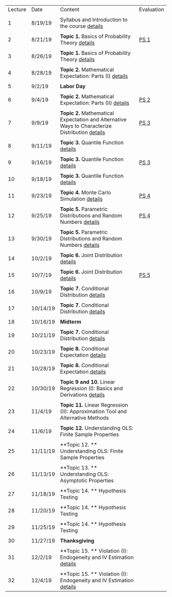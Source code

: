 |         |          |                                                                                                                                                |                    | 
|---------|----------|------------------------------------------------------------------------------------------------------------------------------------------------|--------------------| 
| Lecture | Date     | Content                                                                                                                                        | Evaluation         | 
|         |          |                                                                                                                                                |                    | 
| 1       | 8/19/19  | Syllabus and Introduction to the course [details](summary/intro_prob_theory01.md)                                                              |                    | 
|         |          |                                                                                                                                                |                    | 
| 2       | 8/21/19  | **Topic 1.** Basics of Probability Theory  [details](summary/intro_prob_theory01.md)                                                           | [PS 1](ps/ps1.pdf) | 
|         |          |                                                                                                                                                |                    | 
| 3       | 8/26/19  | **Topic 1.** Basics of Probability Theory  [details](summary/intro_prob_theory01.md)                                                           |                    | 
|         |          |                                                                                                                                                |                    | 
| 4       | 8/28/19  | **Topic 2.** Mathematical Expectation: Parts (I) [details](summary/intro_prob_theory02_expectation.md)                                         |                    | 
|         |          |                                                                                                                                                |                    | 
| 5       | 9/2/19   | **Labor Day**                                                                                                                                  |                    | 
|         |          |                                                                                                                                                |                    | 
| 6       | 9/4/19   | **Topic 2.** Mathematical Expectation: Parts (II) [details](summary/intro_prob_theory02_expectation.md)                                        | [PS 2](ps/ps2.pdf) | 
|         |          |                                                                                                                                                |                    | 
| 7       | 9/9/19   | **Topic 2.** Mathematical Expectation and Alternative Ways to Characterize Distribution [details](summary/intro_prob_theory03_alternatives.md) | [PS 3](ps/ps3.pdf) | 
|         |          |                                                                                                                                                |                    | 
| 8       | 9/11/19  | **Topic 3.** Quantile Function [details](summary/intro_prob_theory04_quantiles.md)                                                             |                    | 
|         |          |                                                                                                                                                |                    | 
| 9       | 9/16/19  | **Topic 3.** Quantile Function [details](summary/intro_prob_theory04_quantiles.md)                                                             | [PS 3](ps/ps3.pdf) | 
|         |          |                                                                                                                                                |                    | 
| 10      | 9/18/19  | **Topic 3.** Quantile Function [details](summary/intro_prob_theory04_quantiles.md)                                                             |                    | 
|         |          |                                                                                                                                                |                    | 
| 11      | 9/23/19  | **Topic 4.** Monte Carlo Simulation [details](summary/intro_prob_theory05_MC.md)                                                    | [PS 4](ps/ps4.pdf) | 
|         |          |                                                                                                                                                |                    | 
| 12      | 9/25/19  | **Topic 5.** Parametric Distributions and Random Numbers [details](summary/intro_prob_theory05_MC-parametric.md)                               | [PS 4](ps/ps4.pdf) | 
|         |          |                                                                                                                                                |                    | 
| 13      | 9/30/19  | **Topic 5.** Parametric Distributions and Random Numbers [details](summary/intro_prob_theory05_MC-parametric.md)                               |                    | 
|         |          |                                                                                                                                                |                    | 
| 14      | 10/2/19  | **Topic 6.** Joint Distribution  [details](summary/intro_prob_theory06_joint-dist.md)                                                          |                    | 
|         |          |                                                                                                                                                |                    | 
| 15      | 10/7/19  | **Topic 6.** Joint Distribution  [details](summary/intro_prob_theory06_joint-dist.md)                                                          | [PS 5](ps/ps5.pdf) | 
|         |          |                                                                                                                                                |                    | 
| 16      | 10/9/19  | **Topic 7.** Conditional Distribution    [details](summary/intro_prob_theory07_cond_dist.md)                                                   |                    | 
|         |          |                                                                                                                                                |                    | 
| 17      | 10/14/19 | **Topic 7.** Conditional Distribution    [details](summary/intro_prob_theory07_cond_dist.md)                                                   |                    | 
|         |          |                                                                                                                                                |                    | 
| 18      | 10/16/19 | **Midterm**                                                                                                                                    |                    | 
|         |          |                                                                                                                                                |                    | 
| 19      | 10/21/19 | **Topic 7.** Conditional Distribution    [details](summary/intro_prob_theory07_cond_dist.md)                                                   |                    | 
|         |          |                                                                                                                                                |                    | 
| 20      | 10/23/19 | **Topic 8.** Conditional Expectation    [details](summary/intro_prob_theory08_cond_expectation.md)                                             |                    | 
|         |          |                                                                                                                                                |                    | 
| 21      | 10/28/19 | **Topic 8.** Conditional Expectation    [details](summary/intro_prob_theory08_cond_expectation.md)                                             |                    | 
|         |          |                                                                                                                                                |                    | 
| 22      | 10/30/19 | **Topic 9 and 10.** Linear Regression (I): Basics and Derivations  [details](summary/linear_regression01_basics.md)                            |                    | 
|         |          |                                                                                                                                                |                    | 
| 23      | 11/4/19  | **Topic 11.** Linear Regression (II): Approximation Tool and Alternative Methods                                                               |                    | 
|         |          |                                                                                                                                                |                    | 
| 24      | 11/6/19  | **Topic 12.** Understanding OLS: Finite Sample Properties                                                                                      |                    | 
|         |          |                                                                                                                                                |                    | 
| 25      | 11/11/19 | **Topic 12. ** Understanding OLS: Finite Sample Properties                                                                                     |                    | 
|         |          |                                                                                                                                                |                    | 
| 26      | 11/13/19 | **Topic 13. ** Understanding OLS: Asymptotic Properties                                                                                        |                    | 
|         |          |                                                                                                                                                |                    | 
| 27      | 11/18/19 | **Topic 14. ** Hypothesis Testing                                                                                                              |                    | 
|         |          |                                                                                                                                                |                    | 
| 28      | 11/20/19 | **Topic 14. ** Hypothesis Testing                                                                                                              |                    | 
|         |          |                                                                                                                                                |                    | 
| 29      | 11/25/19 | **Topic 14. ** Hypothesis Testing                                                                                                              |                    | 
|         |          |                                                                                                                                                |                    | 
| 30      | 11/27/19 | **Thanksgiving**                                                                                                                               |                    | 
|         |          |                                                                                                                                                |                    | 
| 31      | 12/2/19  | **Topic 15. ** Violation (I): Endogeneity and IV Estimation   [details](summary/linear_regression05_IV.md)                                     |                    | 
|         |          |                                                                                                                                                |                    | 
| 32      | 12/4/19  | **Topic 15. ** Violation (I): Endogeneity and IV Estimation   [details](summary/linear_regression05_IV.md)                                     |                    | 

